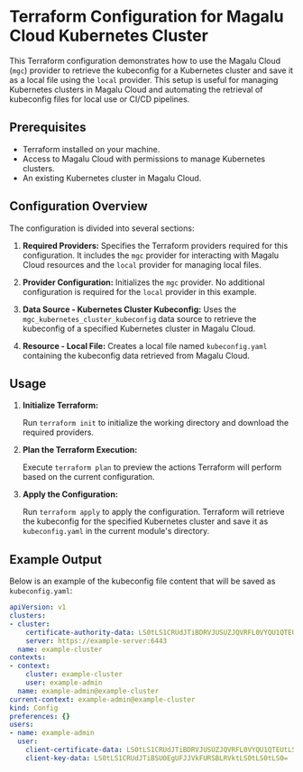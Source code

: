 # Terraform Configuration for Magalu Cloud Kubernetes Cluster

This Terraform configuration demonstrates how to use the Magalu Cloud (`mgc`) provider to retrieve the kubeconfig for a Kubernetes cluster and save it as a local file using the `local` provider. This setup is useful for managing Kubernetes clusters in Magalu Cloud and automating the retrieval of kubeconfig files for local use or CI/CD pipelines.

## Prerequisites

- Terraform installed on your machine.
- Access to Magalu Cloud with permissions to manage Kubernetes clusters.
- An existing Kubernetes cluster in Magalu Cloud.

## Configuration Overview

The configuration is divided into several sections:

1. **Required Providers:** Specifies the Terraform providers required for this configuration. It includes the `mgc` provider for interacting with Magalu Cloud resources and the `local` provider for managing local files.

2. **Provider Configuration:** Initializes the `mgc` provider. No additional configuration is required for the `local` provider in this example.

3. **Data Source - Kubernetes Cluster Kubeconfig:** Uses the `mgc_kubernetes_cluster_kubeconfig` data source to retrieve the kubeconfig of a specified Kubernetes cluster in Magalu Cloud.

4. **Resource - Local File:** Creates a local file named `kubeconfig.yaml` containing the kubeconfig data retrieved from Magalu Cloud.

## Usage

1. **Initialize Terraform:**

    Run `terraform init` to initialize the working directory and download the required providers.

2. **Plan the Terraform Execution:**

    Execute `terraform plan` to preview the actions Terraform will perform based on the current configuration.

3. **Apply the Configuration:**

    Run `terraform apply` to apply the configuration. Terraform will retrieve the kubeconfig for the specified Kubernetes cluster and save it as `kubeconfig.yaml` in the current module's directory.

## Example Output

Below is an example of the kubeconfig file content that will be saved as `kubeconfig.yaml`:

```yaml
apiVersion: v1
clusters:
- cluster:
    certificate-authority-data: LS0tLS1CRUdJTiBDRVJUSUZJQVRFL0VYQU1QTEUtLS0tLS0tLS0=
    server: https://example-server:6443
  name: example-cluster
contexts:
- context:
    cluster: example-cluster
    user: example-admin
  name: example-admin@example-cluster
current-context: example-admin@example-cluster
kind: Config
preferences: {}
users:
- name: example-admin
  user:
    client-certificate-data: LS0tLS1CRUdJTiBDRVJUSUZJQVRFL0VYQU1QTEUtLS0tLS0tLS0=
    client-key-data: LS0tLS1CRUdJTiBSU0EgUFJJVkFURSBLRVktLS0tLS0tLS0=